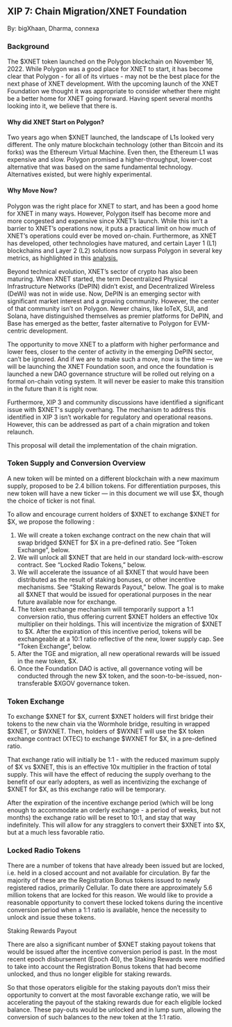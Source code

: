 ## XIP 7: Chain Migration/XNET Foundation 

By: bigXhaan, Dharma, connexa 


### Background 

The $XNET token launched on the Polygon blockchain on November 16, 2022. While Polygon was a good place for XNET to start, it has become clear that Polygon - for all of its virtues - may not be the best place for the next phase of XNET development. With the upcoming launch of the XNET Foundation we thought it was appropriate to consider whether there might be a better home for XNET going forward. Having spent several months looking into it, we believe that there is.


#### Why did XNET Start on Polygon?

Two years ago when $XNET launched, the landscape of L1s looked very different. The only mature blockchain technology (other than Bitcoin and its forks) was the Ethereum Virtual Machine. Even then, the Ethereum L1 was expensive and slow. Polygon promised a higher-throughput, lower-cost alternative that was based on the same fundamental technology. Alternatives existed, but were highly experimental. 


#### Why Move Now?

Polygon was the right place for XNET to start, and has been a good home for XNET in many ways. However, Polygon itself has become more and more congested and expensive since XNET’s launch. While this isn’t a barrier to XNET’s operations now, it puts a practical limit on how much of XNET’s operations could ever be moved on-chain. Furthermore, as XNET has developed, other technologies have matured, and certain Layer 1 (L1) blockchains and Layer 2 (L2) solutions now surpass Polygon in several key metrics, as highlighted in this [analysis.](https://dune.com/decrypto_space/state-of-ethereum-scaling)

Beyond technical evolution, XNET’s sector of crypto has also been maturing. When XNET started, the term Decentralized Physical Infrastructure Networks (DePIN) didn’t exist, and Decentralized Wireless (DeWi) was not in wide use.  Now, DePIN is an emerging sector with significant market interest and a growing community. However, the center of that community isn’t on Polygon. Newer chains, like IoTeX, SUI, and Solana, have distinguished themselves as premier platforms for DePIN, and Base has emerged as the better, faster alternative to Polygon for EVM-centric development. 

The opportunity to move XNET to a platform with higher performance and lower fees, closer to the center of activity in the emerging DePIN sector, can’t be ignored. And if we are to make such a move, now is the time — we will be launching the XNET Foundation soon, and once the foundation is launched a new DAO governance structure will be rolled out relying on a formal on-chain voting system. It will never be easier to make this transition in the future than it is right now. 

Furthermore, XIP 3 and community discussions have identified a significant issue with $XNET's supply overhang. The mechanism to address this identified in XIP 3 isn’t workable for regulatory and operational reasons.  However, this can be addressed as part of a chain migration and token relaunch.

This proposal will detail the implementation of the chain migration. 


### Token Supply and Conversion Overview

A new token will be minted on a different blockchain with a new maximum supply, proposed to be 2.4 billion tokens. For differentiation purposes, this new token will have a new ticker — in this document we will use $X, though the choice of ticker is not final.

To allow and encourage current holders of $XNET to exchange $XNET for $X, we propose the following :  



1. We will create a token exchange contract on the new chain that will swap bridged $XNET for $X in a pre-defined ratio. See “Token Exchange”, below.
2. We will unlock all $XNET that are held in our standard lock-with-escrow contract.  See “Locked Radio Tokens,” below.
3. We will accelerate the issuance of all $XNET that would have been distributed as the result of staking bonuses, or other incentive mechanisms. See “Staking Rewards Payout,” below. The goal is to make all $XNET that would be issued for operational purposes in the near future available now for exchange.  
4. The token exchange mechanism will temporarily support a 1:1 conversion ratio, thus offering current $XNET holders an effective 10x multiplier on their holdings.  This will incentivize the migration of $XNET to $X.  After the expiration of this incentive period, tokens will be exchangeable at a 10:1 ratio reflective of the new, lower supply cap. See “Token Exchange”, below.
5. After the TGE and migration, all new operational rewards will be issued in the new token, $X.
6. Once the Foundation DAO is active, all governance voting will be conducted through the new $X token, and the soon-to-be-issued, non-transferable $XGOV governance token. 


### Token Exchange

To exchange $XNET for $X, current $XNET holders will first bridge their tokens to the new chain via the Wormhole bridge, resulting in wrapped $XNET, or $WXNET.  Then, holders of $WXNET will use the $X token exchange contract (XTEC) to exchange $WXNET for $X, in a pre-defined ratio.

That exchange ratio will initially be 1:1 - with the reduced maximum supply of $X vs $XNET, this is an effective 10x multiplier in the fraction of total supply. This will have the effect of reducing the supply overhang to the benefit of our early adopters, as well as incentivizing the exchange of $XNET for $X, as this exchange ratio will be temporary. 

After the expiration of the incentive exchange period (which will be long enough to accommodate an orderly exchange - a period of weeks, but not months) the exchange ratio will be reset to 10:1, and stay that way indefinitely.  This will allow for any stragglers to convert their $XNET into $X, but at a much less favorable ratio. 


### Locked Radio Tokens

There are a number of tokens that have already been issued but are locked, i.e. held in a closed account and not available for circulation. By far the majority of these are the Registration Bonus tokens issued to newly registered radios, primarily Cellular. To date there are approximately 5.6 million tokens that are locked for this reason. We would like to provide a reasonable opportunity to convert these locked tokens during the incentive conversion period when a 1:1 ratio is available, hence the necessity to unlock and issue these tokens.

Staking Rewards Payout

There are also a significant number of $XNET staking payout tokens that would be issued after the incentive conversion period is past.  In the most recent epoch disbursement (Epoch 40), the Staking Rewards were modified to take into account the Registration Bonus tokens that had become unlocked, and thus no longer eligible for staking rewards.

So that those operators eligible for the staking payouts don’t miss their opportunity to convert at the most favorable exchange ratio, we will be accelerating the payout of the staking rewards  due for each eligible locked balance. These pay-outs would be unlocked and in lump sum, allowing the conversion of such balances to the new token at the 1:1 ratio.
